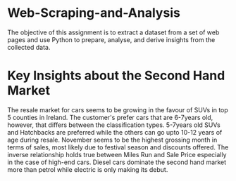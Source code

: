 # Web-Scraping-and-Analysis
The objective of this assignment is to extract a dataset from a set of web pages and use Python to prepare, analyse, and derive insights from the collected data.
# Key Insights about the Second Hand Market
The resale market for cars seems to be growing in the favour of SUVs in top 5 counties in Ireland. The customer's prefer cars that are 6-7years old, however, that differs between the classification types. 5-7years old SUVs and Hatchbacks are preferred while the others can go upto 10-12 years of age during resale. November seems to be the highest grossing month in terms of sales, most likely due to festival season and discounts offered. The inverse relationship holds true between Miles Run and Sale Price especially in the case of high-end cars. Diesel cars dominate the second hand market more than petrol while electric is only making its debut.
